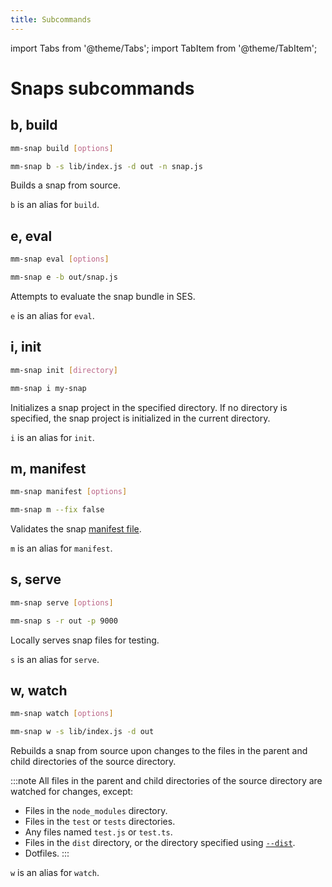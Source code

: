 ```yaml
---
title: Subcommands
---
```


import Tabs from '@theme/Tabs';
import TabItem from '@theme/TabItem';

# Snaps subcommands

## b, build

<Tabs>
<TabItem value="syntax" label="Syntax">

```bash
mm-snap build [options]
```

</TabItem>
<TabItem value="example" label="Example">

```bash
mm-snap b -s lib/index.js -d out -n snap.js
```

</TabItem>
</Tabs>

Builds a snap from source.

`b` is an alias for `build`.

## e, eval

<Tabs>
<TabItem value="syntax" label="Syntax">

```bash
mm-snap eval [options]
```

</TabItem>
<TabItem value="example" label="Example">

```bash
mm-snap e -b out/snap.js
```

</TabItem>
</Tabs>

Attempts to evaluate the snap bundle in SES.

`e` is an alias for `eval`.

## i, init

<Tabs>
<TabItem value="syntax" label="Syntax">

```bash
mm-snap init [directory]
```

</TabItem>
<TabItem value="example" label="Example">

```bash
mm-snap i my-snap
```

</TabItem>
</Tabs>

Initializes a snap project in the specified directory.
If no directory is specified, the snap project is initialized in the current directory.

`i` is an alias for `init`.

## m, manifest

<Tabs>
<TabItem value="syntax" label="Syntax">

```bash
mm-snap manifest [options]
```

</TabItem>
<TabItem value="example" label="Example">

```bash
mm-snap m --fix false
```

</TabItem>
</Tabs>

Validates the snap [manifest file](../../concepts/anatomy.md#manifest-file).

`m` is an alias for `manifest`.

## s, serve

<Tabs>
<TabItem value="syntax" label="Syntax">

```bash
mm-snap serve [options]
```

</TabItem>
<TabItem value="example" label="Example">

```bash
mm-snap s -r out -p 9000
```

</TabItem>
</Tabs>

Locally serves snap files for testing.

`s` is an alias for `serve`.

## w, watch

<Tabs>
<TabItem value="syntax" label="Syntax">

```bash
mm-snap watch [options]
```

</TabItem>
<TabItem value="example" label="Example">

```bash
mm-snap w -s lib/index.js -d out
```

</TabItem>
</Tabs>

Rebuilds a snap from source upon changes to the files in the parent and child directories of the
source directory.

:::note
All files in the parent and child directories of the source directory are watched for changes, except:

- Files in the `node_modules` directory.
- Files in the `test` or `tests` directories.
- Any files named `test.js` or `test.ts`.
- Files in the `dist` directory, or the directory specified using [`--dist`](options.md#d-dist).
- Dotfiles.
:::
  
`w` is an alias for `watch`.
